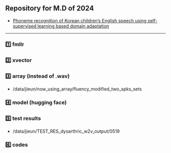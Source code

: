 ## Repository for M.D of 2024
- [Phoneme recognition of Korean children’s English speech using self-supervised learning based domain adaptation](https://lib.hufs.ac.kr/#/search/detail/3736832?offset=1)
---
### 1️⃣ fmllr 

### 2️⃣ xvector

### 3️⃣ array (instead of .wav)
- /data/jieun/now_using_array/fluency_modified_two_spks_sets

### 4️⃣ model (hugging face)

### 5️⃣ test results
- /data/jieun/TEST_RES_dysarthric_w2v_output/0519

### 6️⃣ codes
